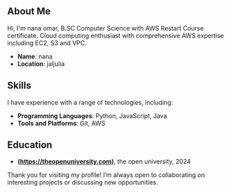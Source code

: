 ## About Me

Hi, I'm nana omar, B.SC Computer Science with AWS Restart Course certificate. Cloud computing enthusiast with comprehensive AWS expertise including EC2, S3 and VPC.

- **Name**: nana
- **Location**: jaljulia


## Skills

I have experience with a range of technologies, including:

- **Programming Languages**: Python, JavaScript, Java
- **Tools and Platforms**: Git, AWS


## Education

- **(https://theopenuniversity.com)**, the open university, 2024


Thank you for visiting my profile! I’m always open to collaborating on interesting projects or discussing new opportunities.
